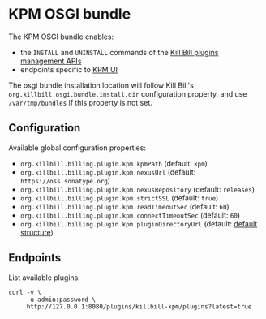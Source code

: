 # KPM OSGI bundle

The KPM OSGI bundle enables:

* the `INSTALL` and `UNINSTALL` commands of the [Kill Bill plugins management APIs](https://github.com/killbill/killbill-docs/blob/v3/userguide/tutorials/plugin_management.adoc)
* endpoints specific to [KPM UI](https://github.com/killbill/killbill-kpm-ui)

The osgi bundle installation location will follow Kill Bill's `org.killbill.osgi.bundle.install.dir` configuration property, 
and use `/var/tmp/bundles` if this property is not set.

## Configuration

Available global configuration properties:

* `org.killbill.billing.plugin.kpm.kpmPath` (default: `kpm`)
* `org.killbill.billing.plugin.kpm.nexusUrl` (default: `https://oss.sonatype.org`)
* `org.killbill.billing.plugin.kpm.nexusRepository` (default: `releases`)
* `org.killbill.billing.plugin.kpm.strictSSL` (default: `true`)
* `org.killbill.billing.plugin.kpm.readTimeoutSec` (default: `60`)
* `org.killbill.billing.plugin.kpm.connectTimeoutSec` (default: `60`)
* `org.killbill.billing.plugin.kpm.pluginDirectoryUrl` (default: [default structure](https://raw.githubusercontent.com/killbill/killbill-cloud/master/kpm/lib/kpm/plugins_directory.yml))

## Endpoints

List available plugins:

```
curl -v \
     -u admin:password \
     http://127.0.0.1:8080/plugins/killbill-kpm/plugins?latest=true
```
